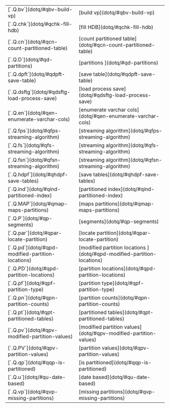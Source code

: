 <table class="kx-compact" markdown="1">
<tr><td>[`.Q.bv`](dotq/#qbv-build-vp)</td><td>[build vp](dotq/#qbv-build-vp)</td></tr>
<tr><td>[`.Q.chk`](dotq/#qchk-fill-hdb)</td><td>[fill HDB](dotq/#qchk-fill-hdb)</td></tr>
<tr><td>[`.Q.cn`](dotq/#qcn-count-partitioned-table)</td><td>[count partitioned table](dotq/#qcn-count-partitioned-table)</td></tr>
<tr><td>[`.Q.D`](dotq/#qd-partitions)</td><td>[partitions ](dotq/#qd-partitions)</td></tr>
<tr><td>[`.Q.dpft`](dotq/#qdpft-save-table)</td><td>[save table](dotq/#qdpft-save-table)</td></tr>
<tr><td>[`.Q.dsftg`](dotq/#qdsftg-load-process-save)</td><td>[load process save](dotq/#qdsftg-load-process-save)</td></tr>
<tr><td>[`.Q.en`](dotq/#qen-enumerate-varchar-cols)</td><td>[enumerate varchar cols](dotq/#qen-enumerate-varchar-cols)</td></tr>
<tr><td>[`.Q.fps`](dotq/#qfps-streaming-algorithm)</td><td>[streaming algorithm](dotq/#qfps-streaming-algorithm)</td></tr>
<tr><td>[`.Q.fs`](dotq/#qfs-streaming-algorithm)</td><td>[streaming algorithm](dotq/#qfs-streaming-algorithm)</td></tr>
<tr><td>[`.Q.fsn`](dotq/#qfsn-streaming-algorithm)</td><td>[streaming algorithm](dotq/#qfsn-streaming-algorithm)</td></tr>
<tr><td>[`.Q.hdpf`](dotq/#qhdpf-save-tables)</td><td>[save tables](dotq/#qhdpf-save-tables)</td></tr>
<tr><td>[`.Q.ind`](dotq/#qind-partitioned-index)</td><td>[partitioned index](dotq/#qind-partitioned-index)</td></tr>
<tr><td>[`.Q.MAP`](dotq/#qmap-maps-partitions)</td><td>[maps partitions](dotq/#qmap-maps-partitions)</td></tr>
<tr><td>[`.Q.P`](dotq/#qp-segments)</td><td>[segments](dotq/#qp-segments)</td></tr>
<tr><td>[`.Q.par`](dotq/#qpar-locate-partition)</td><td>[locate partition](dotq/#qpar-locate-partition)</td></tr>
<tr><td>[`.Q.pd`](dotq/#qpd-modified-partition-locations)</td><td>[modified partition locations ](dotq/#qpd-modified-partition-locations)</td></tr>
<tr><td>[`.Q.PD`](dotq/#qpd-partition-locations)</td><td>[partition locations](dotq/#qpd-partition-locations)</td></tr>
<tr><td>[`.Q.pf`](dotq/#qpf-partition-type)</td><td>[partition type](dotq/#qpf-partition-type)</td></tr>
<tr><td>[`.Q.pn`](dotq/#qpn-partition-counts)</td><td>[partition counts](dotq/#qpn-partition-counts)</td></tr>
<tr><td>[`.Q.pt`](dotq/#qpt-partitioned-tables)</td><td>[partitioned tables](dotq/#qpt-partitioned-tables)</td></tr>
<tr><td>[`.Q.pv`](dotq/#qpv-modified-partition-values)</td><td>[modified partition values](dotq/#qpv-modified-partition-values)</td></tr>
<tr><td>[`.Q.PV`](dotq/#qpv-partition-values)</td><td>[partition values](dotq/#qpv-partition-values)</td></tr>
<tr><td>[`.Q.qp`](dotq/#qqp-is-partitioned)</td><td>[is partitioned](dotq/#qqp-is-partitioned)</td></tr>
<tr><td>[`.Q.u`](dotq/#qu-date-based)</td><td>[date based](dotq/#qu-date-based)</td></tr>
<tr><td>[`.Q.vp`](dotq/#qvp-missing-partitions)</td><td>[missing partitions](dotq/#qvp-missing-partitions)</td></tr>
</table>
